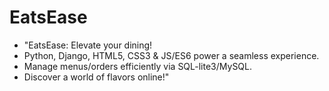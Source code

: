 # EatsEase
- "EatsEase: Elevate your dining!
- Python, Django, HTML5, CSS3 &amp; JS/ES6 power a seamless experience.
- Manage menus/orders efficiently via SQL-lite3/MySQL.
- Discover a world of flavors online!"
